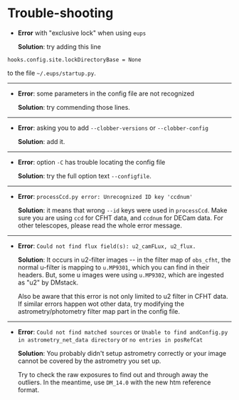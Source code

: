 # Trouble-shooting


* __Error__ with "exclusive lock" when using `eups`

  __Solution__: try adding this line
```
hooks.config.site.lockDirectoryBase = None
```
to the file `~/.eups/startup.py`.

------

* __Error__: some parameters in the config file are not recognized

  __Solution__: try commending those lines.
------

* __Error__: asking you to add `--clobber-versions` or `--clobber-config`

  __Solution__: add it.
------

* __Error__: option `-C` has trouble locating the config file

  __Solution__: try the full option text `--configfile`.
------

* __Error__: `processCcd.py error: Unrecognized ID key 'ccdnum'`

  __Solution__: it means that wrong `--id` keys were used in `processCcd`. Make sure you are using `ccd` for CFHT data, and `ccdnum` for DECam data. For other telescopes, please read the whole error message.
------

* __Error__: `Could not find flux field(s): u2_camFLux, u2_flux.`

  __Solution__: It occurs in u2-filter images -- in the filter map of `obs_cfht`, the normal u-filter is mapping to `u.MP9301`, which you can find in their headers. But, some u images were using `u.MP9302`, which are ingested as "u2" by DMstack.

  Also be aware that this error is not only limited to u2 filter in CFHT data. If similar errors happen wot other data, try modifying the astrometry/photometry filter map part in the config file.
------

* __Error__: `Could not find matched sources` or `Unable to find andConfig.py in astrometry_net_data directory` or `no entries in posRefCat`

  __Solution__: You probably didn't setup astrometry correctly or your image cannot be covered by the astrometry you set up.

  Try to check the raw exposures to find out and through away the outliers. In the meantime, use `DM_14.0` with the new htm reference format. 
